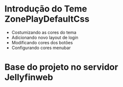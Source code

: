 # Introdução do Teme ZonePlayDefaultCss
- Costumizando as cores do tema
- Adicionando novo layout de login
- Modificando cores dos botões
- Configurando cores menubar

# Base do projeto no servidor Jellyfinweb



